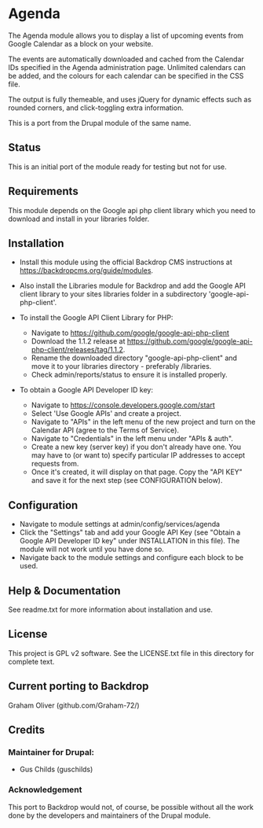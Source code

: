 # Agenda

The Agenda module allows you to display a list of upcoming events from 
Google Calendar as a block on your website.

The events are automatically downloaded and cached from the Calendar IDs
specified in the Agenda administration page. Unlimited calendars can be 
added, and the colours for each calendar can be specified in the CSS file.

The output is fully themeable, and uses jQuery for dynamic effects such 
as rounded corners, and click-toggling extra information.

This is a port from the Drupal module of the same name. 

## Status

This is an initial port of the module ready for testing but not for use.

## Requirements

This module depends on the Google api php client library which you
need to download and install in your libraries folder.


## Installation

- Install this module using the official Backdrop CMS instructions at
  https://backdropcms.org/guide/modules.
  
- Also install the Libraries module for Backdrop and add the Google
  API client library to your sites libraries folder in a 
  subdirectory 'google-api-php-client'.
  
- To install the Google API Client Library for PHP:
   + Navigate to https://github.com/google/google-api-php-client
   + Download the 1.1.2 release at
     https://github.com/google/google-api-php-client/releases/tag/1.1.2.
   + Rename the downloaded directory "google-api-php-client" and move it
     to your libraries directory - preferably /libraries.
   + Check admin/reports/status to ensure it is installed properly.

- To obtain a Google API Developer ID key:
   + Navigate to https://console.developers.google.com/start
   + Select 'Use Google APIs' and create a project.
   + Navigate to "APIs" in the left menu of the new project and turn on 
     the Calendar API (agree to the Terms of Service).
   + Navigate to "Credentials" in the left menu under "APIs & auth".
   + Create a new key (server key) if you don't already have one. You may
     have to (or want to) specify particular IP addresses to accept 
     requests from.
   + Once it's created, it will display on that page. Copy the "API KEY" 
     and save it for the next step (see CONFIGURATION below).
     

## Configuration

 - Navigate to module settings at admin/config/services/agenda
 - Click the "Settings" tab and add your Google API Key (see "Obtain a
   Google API Developer ID key" under INSTALLATION in this file). 
   The module will not work until you have done so.
 - Navigate back to the module settings and configure each block 
   to be used.


## Help & Documentation

See readme.txt for more information about installation and use.


## License

This project is GPL v2 software. See the LICENSE.txt file in this
directory for complete text.
    
        
## Current porting to Backdrop

Graham Oliver (github.com/Graham-72/)

## Credits

### Maintainer for Drupal:

- Gus Childs (guschilds)

### Acknowledgement

This port to Backdrop would not, of course, be possible without all
the work done by the developers and maintainers of the Drupal module.
